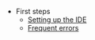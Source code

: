 
- First steps
  - [Setting up the IDE](first-steps/installVS.md)
  - [Frequent errors](first-steps/frequent-errors.md)